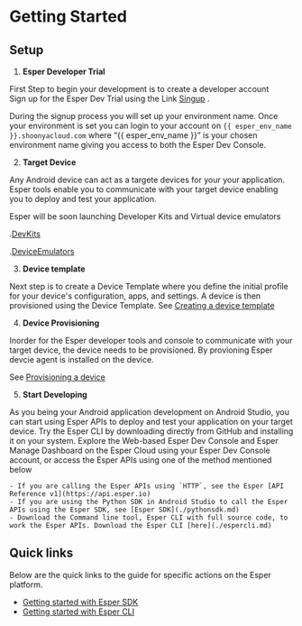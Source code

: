 # Getting Started

## Setup

1. **Esper Developer Trial** 

First Step to begin your development is to create a developer account 
<br>
Sign up for the Esper Dev Trial using the Link [Singup](www.esper.io/signup) .

During the signup process you will set up your environment name. Once your environment is set you can login to your account on `{{ esper_env_name }}.shoonyacloud.com` where “{{ esper_env_name }}” is your chosen environment name giving you access to both the Esper Dev Console. 
  
2. **Target Device**  
 
Any Android device can act as a targete devices for your your application. Esper tools enable you to communicate with your target device enabling you to deploy and test your application.  

Esper will be soon launching Developer Kits and Virtual device emulators  

.[DevKits](./module/devkits.md)

.[DeviceEmulators](./module/emulator.md)

3. **Device template** 

Next step is to create a Device Template where you define the initial profile for your device's configuration, apps, and settings. A device is then provisioned using the  Device Template.
See [Creating a device template](/home/devconsole/device-template/)

4. **Device Provisioning** 

Inorder for the Esper developer tools and console to communicate with your target device, the device needs to be provisioned. By provioning Esper devcie agent is installed on the device. 

See [Provisioning a device](/home/devconsole/device-provisioning/)

5. **Start Developing** 

As you being your Android application development on Android Studio, you can start using Esper APIs to deploy and test your application on your target device. Try the Esper CLI by downloading directly from GitHub and installing it on your system. Explore the Web-based Esper Dev Console and Esper Manage Dashboard on the Esper Cloud using your Esper Dev Console account, or access the Esper APIs using one of the method mentioned below

    - If you are calling the Esper APIs using `HTTP`, see the Esper [API Reference v1](https://api.esper.io)
    - If you are using the Python SDK in Android Studio to call the Esper APIs using the Esper SDK, see [Esper SDK](./pythonsdk.md)
    - Download the Command line tool, Esper CLI with full source code, to work the Esper APIs. Download the Esper CLI [here](./espercli.md)

## Quick links

Below are the quick links to the guide for specific actions on the Esper platform.

- [Getting started with Esper SDK](./pythonsdk.md)
- [Getting started with Esper CLI](./espercli.md)
